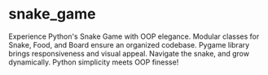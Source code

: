 # snake_game
Experience Python's Snake Game with OOP elegance. Modular classes for Snake, Food, and Board ensure an organized codebase. Pygame library brings responsiveness and visual appeal. Navigate the snake, and grow dynamically. Python simplicity meets OOP finesse!
